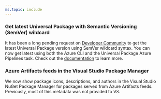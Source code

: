 ```yaml
---
ms.topic: include
---
```


### Get latest Universal Package with Semantic Versioning (SemVer) wildcard

It has been a long pending request on [Developer Community](https://developercommunity.visualstudio.com/idea/366403/support-version-ranges-and-wildcards-when-installi.html?childToView=606540#comment-606540) to get the latest Universal Package version using SemVer wildcard syntax. You can now get latest using both the Azure CLI and the Universal Package Azure Pipelines task. Check out the [documentation](/azure/devops/artifacts/quickstarts/universal-packages?tabs=azuredevops&view=azure-devops&preserve-view=true#downloading-the-latest-version) to learn more. 

### Azure Artifacts feeds in the Visual Studio Package Manager

We now show package icons, descriptions, and authors in the Visual Studio NuGet Package Manager for packages served from Azure Artifacts feeds. Previously, most of this metadata was not provided to VS.